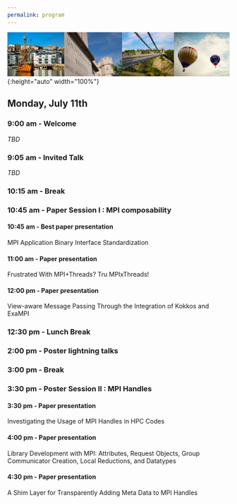 ```yaml
---
permalink: program
---
```


<script type="text/javascript" src="/assets/js/timeconvert.js"></script>

![Banner](/assets/banner-B.png){:height="auto" width="100%"}




## Monday, July 11th

### 9:00 am - Welcome
*TBD*

### 9:05 am - Invited Talk
*TBD*

### 10:15 am - Break

### 10:45 am - Paper Session I : MPI composability
#### 10:45 am - Best paper presentation
MPI Application Binary Interface Standardization
#### 11:00 am - Paper presentation
Frustrated With MPI+Threads? Tru MPIxThreads!
#### 12:00 pm - Paper presentation
View-aware Message Passing Through the Integration of Kokkos and ExaMPI

### 12:30 pm - Lunch Break

### 2:00 pm - Poster lightning talks

### 3:00 pm - Break

### 3:30 pm - Poster Session II : MPI Handles
#### 3:30 pm - Paper presentation
Investigating the Usage of MPI Handles in HPC Codes 
#### 4:00 pm - Paper presentation
Library Development with MPI: Attributes, Request Objects, Group Communicator Creation, Local Reductions, and Datatypes
#### 4:30 pm - Paper presentation
A Shim Layer for Transparently Adding Meta Data to MPI Handles



<!--

|Time     | Presentation type                  | Details 
|:------- |:---------------------------------- |:-----
|9:00 am  | Welcome                            | 
|-------- |----------------------------------- |-----
|9:05 am  | Invited Talk                       | TBD 
|-------- |----------------------------------- |-----
|10:15 am | Break                              | 
|-------- |----------------------------------- |-----
|         | Paper session I : MPI compsability | 
|10:45 am | Best paper presentation            | MPI Application Binary Interface Standardization 
|11:30 am | Paper presentation                 | Frustrated With MPI+Threads? Tru MPIxThreads! 
|12:00 pm | Paper presentation                 | View-aware Message Passing Through the Integration of Kokkos and ExaMPI
|---------| ---------------------------------- |-----  
|12:30 pm | Lunch break                        | 
|-------- | ---------------------------------- |----- 
|14:00 pm | Poster lightning taks              | 
|-------- | ---------------------------------- |----- 
|15:00 pm | Break                              | 
|-------- | ---------------------------------- |----- 
|         | Paper session II : MPI Handles     | 
|15:30 pm | Paper presentation                 | Investigating the Usage of MPI Handles in HPC Codes 
|16:00 pm | Paper presentation                 | Library Development with MPI: Attributes, Request Objects, Group Communicator Creation, Local Reductions, and Datatypes 
|16:30 pm | Paper presentation                 | A Shim Layer for Transparently Adding Meta Data to MPI Handles 
|-------- | ---------------------------------- |-----


<!--

<div class="row mt-xs-0 mt-sm-0 mt-md-1 mt-lg-2 mt-xl-2 mb-xs-2 mb-sm-2">
<div class="col-xs-12 col-sm-12 col-md-12 col-lg-12 col-xl-10 offset-xl-1">
<div class="row">

<div class="col-xs-12 col-sm-12 col-md-12 col-lg-10 offset-lg-1 col-xl-10 offset-xl-1">
 <p> </p>
 <p></p>
 <p><strong>Please note:</strong> </p> 
 <p> <font color="red">* Attendees need to register for each day independently.</font></p>
  <p> * All times are in Eastern US time.</p>
  <p></p>
  <p><strong>Proceedings:</strong> </p>
  <ul>
    <li>
      <a href="https://dl.acm.org/doi/proceedings/10.1145/3416315" target="_blank">Proceedings of the 27th European MPI Users' Group Meeting</a>
    </li>
  </ul>
  <p></p>
  <p></p>  
 <table class="program" style="border:0px;"><tbody>
 <tr style="font-weight:bold;font-size:1.5em">
 	<td colspan="3">September 11</td>
 </tr> 
 <tr style="height:40px">
 <td style="border-right:1px solid gray;text-align:center;width:120px">
  <p>10:00 – 10:30</p> 
 </td>
 <td style="padding-left:4px;padding-right:4px;width:720px">
  <div style="font-weight:bold">Opening Remarks [<a href="https://youtu.be/NBOvU_RiPEY" target="_blank">Presentation</a>]</div>
 <div style="padding-top:4px;padding-left:4px;font-size:0.85em;font-style:italic">Wesley Bland</div>
 </td> 
  <td rowspan="4" style="border-left:1px solid gray;width:200px;text-align:center;background-color: #f2f2f2"><a href="https://intel.webex.com/intel/onstage/g.php?MTID=ec42af2e6885b18d705472fe4dcead8b6" target="_blank">Attendee Registration</a></td>
 </tr>
      <tr style="height:40px;background-color: #f2f2f2">
        <td style="border-right:1px solid gray;text-align:center;width:120px">
          <p>10:30 – 11:30</p>
        </td>
        <td style="padding-left:4px;padding-right:4px;width:720px">
          <div style="font-weight:bold">Keynote [<a href="https://youtu.be/VzOVuqYHfSI" target="_blank">Presentation</a>] [<a href="./assets/papers/2020-09-eurompi2020-mpi4.pdf" target="_blank">Slide</a>]</div>
          <div style="padding-top:4px;padding-left:4px;font-size:0.85em;font-style:italic">Martin Schulz</div>
          <div style="font-weight:bold;padding-left:4px"><a href="keynote.html">The Final Steps to MPI 4.0 - and What's Next</a></div>
        </td>
      </tr>
      <tr style="height:40px">
        <td style="border-right:1px solid gray;text-align:center;width:120px">
          <p>11:30 – 13:00</p>
        </td>
        <td style="padding-left:4px;padding-right:4px;width:720px">
          <div style="font-weight:bold">Paper Session 1: Improving MPI Collectives - chaired by Bogdan Nicolae, Argonne National Laboratory</div>
          <table style="border:0px; width:100%"><tbody>
            <tr>
              <td>
                <div style="font-weight:bold;padding-left:4px">Using Advanced Vector Extensions AVX-512 for MPI Reduction [<a href="./assets/papers/Zhong-EuroMPI2020.pptx" target="_blank">Slide</a>] [<a href="https://youtu.be/Z2vGmgymJ34" target="_blank">Presentation</a>]</div>
                <div style="padding-top:4px;padding-left:4px;font-size:0.85em;font-style:italic">Dong Zhong, Qinglei Cao, George Bosilca and Jack Dongarra.</div>
              </td>
            </tr>
            <tr>
              <td>
                <div style="font-weight:bold;padding-left:4px">Implementation and performance evaluation of MPI persistent collectives in MPC : a case study [<a href="./assets/papers/Bouhrour_stephane_persistent_collective.pdf" target="_blank">Slide</a>] [<a href="https://youtu.be/J9RN0oEJjLA" target="_blank">Presentation</a>]</div>
                <div style="padding-top:4px;padding-left:4px;font-size:0.85em;font-style:italic">Stéphane Bouhrour and Julien Jaeger.</div>
              </td>
            </tr>
            <tr>
              <td>
                <div style="font-weight:bold;padding-left:4px">Signature datatypes for type correct collective operations, revisited [<a href="./assets/papers/Traff-SignatureTypesRevisited.pdf" target="_blank">Slide</a>] [<a href="https://youtu.be/B2pFoltx1fI" target="_blank">Presentation</a>]</div>
                <div style="padding-top:4px;padding-left:4px;font-size:0.85em;font-style:italic">Jesper Larsson Träff.</div>
              </td>
          </tr></tbody></table>
        </td>
      </tr>
      <tr style="height:40px;background-color: #f2f2f2">
        <td style="border-right:1px solid gray;text-align:center;width:120px">
          <p>13:00 – 14:00</p>
        </td>
        <td style="padding-left:4px;padding-right:4px;width:720px">
          <div style="font-weight:bold">Paper Session 2: Asynchrony and MPI - chaired by Sergio Iserte, Universitat Jaume Ⅰ</div>
          <table style="border:0px; width:100%"><tbody>
            <tr>
              <td>
                <div style="font-weight:bold;padding-left:4px">Fibers are not (P)Threads: The Case for Loose Coupling of Asynchronous Programming Models and MPI Through Continuations [<a href="./assets/papers/Schuchart-mpi-continue.pdf" target="_blank">Slide</a>] [<a href="https://youtu.be/yv0iDCy41ZU" target="_blank">Presentation</a>]</div>
                <div style="padding-top:4px;padding-left:4px;font-size:0.85em;font-style:italic">Joseph Schuchart, Christoph Niethammer and José Gracia.</div>
              </td>
            </tr>
            <tr>
              <td>
                <div style="font-weight:bold;padding-left:4px">MPI Detach - Asynchronous Local Completion [<a href="./assets/papers/Protze-EuroMPI-MPI-Detach.pdf" target="_blank">Slide</a>] [<a href="https://youtu.be/6A58NsPHI2U" target="_blank">Presentation</a>]</div>
                <div style="padding-top:4px;padding-left:4px;font-size:0.85em;font-style:italic">Joachim Protze, Marc-André Hermanns, Ali Demiralp, Matthias S. Mueller and Torsten Kuhlen.</div>
              </td>
            </tr></tbody></table>
        </td>
      </tr> 
      <tr style="height:15px">
        <td colspan="3"></td>
      </tr>

      <tr style="font-weight:bold;font-size:1.5em">
        <td colspan="3">September 23</td>
      </tr>
      </tr>
      <tr style="height:40px">
        <td style="border-right:1px solid gray;text-align:center;width:120px">
          <p>10:00 – 11:00</p>
        </td>
        <td style="padding-left:4px;padding-right:4px;width:720px">
          <div style="font-weight:bold">Paper Session 3: Rethinking the Fundamentals of MPI - chaired by Ken Raffenetti, Argonne National Laboratory</div>
          <table style="border:0px; width:100%"><tbody>
            <tr>
              <td>
                <div style="font-weight:bold;padding-left:4px">Collectives and Communicators: A Case for Orthogonality [<a href="./assets/papers/Traff-OrthogonalCollectives.pdf" target="_blank">Slide</a>] [<a href="https://youtu.be/CHKSzKUqweg" target="_blank">Presentation</a>]</div>
                <div style="padding-top:4px;padding-left:4px;font-size:0.85em;font-style:italic">Jesper Larsson Träff, Sascha Hunold, Guillaume Mercier and Daniel J. Holmes.</div>
              </td>
            </tr>
            <tr>
              <td>
                <div style="font-weight:bold;padding-left:4px">Why is MPI (perceived to be) so complex? [<a href="./assets/papers/Skjellum-EuroMPI2020-WhyIsMPIPerceived.pptx" target="_blank">Slide</a>] [<a href="https://youtu.be/4ti06_7MHRg" target="_blank">Presentation</a>]</div>
                <div style="padding-top:4px;padding-left:4px;font-size:0.85em;font-style:italic">Daniel Holmes, Anthony Skjellum and Derek Schafer.</div>
              </td>
            </tr></tbody></table>
        </td>
        <td rowspan="4" style="border-left:1px solid gray;width:200px;text-align:center;background-color: #f2f2f2"><a href="https://intel.webex.com/intel/onstage/g.php?MTID=e6a0763a468d315810e1036a3ffa24b5d" target="_blank">Attendee Registration</a></td>
      </tr>
      <tr style="height:40px;background-color: #f2f2f2">
        <td style="border-right:1px solid gray;text-align:center;width:120px">
          <p>11:00 – 12:00</p>
        </td>
        <td style="padding-left:4px;padding-right:4px;width:720px">
          <div style="font-weight:bold">Paper Session 4: Evaluating MPI Performance - chaired by Rich Graham, NVIDIA</div>
          <table style="border:0px; width:100%"><tbody>
            <tr>
              <td>
                <div style="font-weight:bold;padding-left:4px">Communication and Timing Issues with MPI Virtualization [<a href="./assets/papers/Schneider-reading_group.pdf" target="_blank">Slide</a>] [<a href="https://youtu.be/3F62Gjm2er0" target="_blank">Presentation</a>]</div>
                <div style="padding-top:4px;padding-left:4px;font-size:0.85em;font-style:italic">Alexandr Nigay, Lukas Mosimann, Timo Schneider and Torsten Hoefler.</div>
              </td>
            </tr>
            <tr>
              <td>
                <div style="font-weight:bold;padding-left:4px">Evaluating MPI Message Size Summary Statistics [<a href="./assets/papers/Ferreira-presentation-euroMPI2020.pptx" target="_blank">Slide</a>] [<a href="https://youtu.be/wW-t5ZSnZOU" target="_blank">Presentation</a>]</div>
                <div style="padding-top:4px;padding-left:4px;font-size:0.85em;font-style:italic">Kurt Ferreira and Scott Levy.</div>
              </td>
            </tr></tbody></table>
        </td>
      </tr>
      <tr style="height:40px">
        <td style="border-right:1px solid gray;text-align:center;width:120px">
          <p>12:00 – 13:00</p>
        </td>
        <td style="padding-left:4px;padding-right:4px;width:720px">
          <div style="font-weight:bold">Poster Session [<a href="https://youtu.be/aU3Q3QEkv78" target="_blank">Presentation</a>]</div>
          <table style="border:0px; width:100%"><tbody>
            <tr>
              <td>
                <div style="font-weight:bold;padding-left:4px">A report of MPI International Survey [<a href="http://icl.utk.edu/~bosilca/eurompi20/poster_24_teaser.mp4" target="_blank">Teaser</a>] [<a href="http://icl.utk.edu/~bosilca/eurompi20/poster_24_slides.pdf" target="_blank">Slides</a>]</div>
                <div style="padding-top:4px;padding-left:4px;font-size:0.85em;font-style:italic">A. Hori, T. Ogura, B. Gerofi, Y.Jie, Y.Ishikawa, G. Bosilca, and E. Jeannot.</div>
              </td>
            </tr>
            <tr>
              <td>
                <div style="font-weight:bold;padding-left:4px">Towards an optimal allreduce communication in message-passing systems [<a href="http://icl.utk.edu/~bosilca/eurompi20/poster_23_poster.pdf" target="_blank">Poster</a>] [<a href="http://icl.utk.edu/~bosilca/eurompi20/poster_23_abstract.pdf" target="_blank">Abstract</a>] [<a href="https://www.youtube.com/watch?v=SjXkBR_-pnE&amp;feature=youtu.be" target="_blank">Teaser</a>] [<a href="http://icl.utk.edu/~bosilca/eurompi20/poster_23_slides.pdf" target="_blank">Slides</a>]</div>
                <div style="padding-top:4px;padding-left:4px;font-size:0.85em;font-style:italic">Andreas Jocksch, No'e Ohana, Vasileios Karakasis, and Laurent Villard.</div>
              </td>
            </tr>
            <tr>
              <td>
                <div style="font-weight:bold;padding-left:4px">Serializing and deserializing MPI opaque objects with MPI Stages [<a href="http://icl.utk.edu/~bosilca/eurompi20/poster_25_poster.pdf" target="_blank">Poster</a>] [<a href="./assets/posters/EuroMPI2020-MPI-OpObjSer-Poster-Presentation.pdf" target="_blank">Slides</a>]</div>
                <div style="padding-top:4px;padding-left:4px;font-size:0.85em;font-style:italic">Derek Schafer, Ignacio Laguna, Anthony Skjellum, and Kathryn Mohror.</div>
              </td>
            </tr>
            <tr>
              <td>
                <div style="font-weight:bold;padding-left:4px">A portable implementation of partitioned point-to-point communication primitives [<a href="./assets/posters/EuroMPI_2020_MPI-PartComm-Poster.pdf" target="_blank">Poster</a>] [<a href="http://icl.utk.edu/~bosilca/eurompi20/poster_26_abstract.pdf" target="_blank">Abstract</a>] [<a href="https://youtu.be/8Qc7n0AwI_E" target="_blank">Teaser</a>] [<a href="./assets/posters/poster_26_slides.pdf" target="_blank">Slides</a>]</div>
                <div style="padding-top:4px;padding-left:4px;font-size:0.85em;font-style:italic">Purushotham Bangalore, Andrew Worley, Derek Schafer, Ryan Grant, Anthony Skjellum, Sheikh Ghafoor.</div>
              </td>
            </tr></tbody></table>
        </td>
      </tr>
      <tr style="height:40pxi;background-color: #f2f2f2">
        <td style="border-right:1px solid gray;text-align:center;width:120px">
          <p>13:00 – 13:30</p>
        </td>
        <td style="padding-left:4px;padding-right:4px;width:720px">
          <div style="font-weight:bold">Micro-Tutorials [<a href="https://youtu.be/L9gXPU1Invc" target="_blank">Presentation</a>]</div>
        </td>
      </tr>
      <tr style="height:40px">
        <td style="border-right:1px solid gray;text-align:center;width:120px">
          <p>13:30 – 14:00</p>
        </td>
        <td style="padding-left:4px;padding-right:4px;width:720px">
          <div style="font-weight:bold">Closing Remarks [<a href="https://youtu.be/ipU8tXKt9JY" target="_blank">Presentation</a>]</div>
          <div style="padding-top:4px;padding-left:4px;font-size:0.85em;font-style:italic">Wesley Bland</div>
        </td>
      </tr>
      <tr style="height:15px">
        <td colspan="3"></td>
      </tr>
      <tr style="font-weight:bold;font-size:1.5em">
        <td colspan="3">September 24</td>
      </tr>
      <tr style="height:40px">
        <td style="border-right:1px solid gray;text-align:center;width:120px">
          <p>10:00 – 18:30</p>
        </td>
        <td style="padding-left:4px;padding-right:4px;width:720px"><a href="https://oaciss.uoregon.edu/E4S-Forum20/agenda.html" target="_blank">E4S Forum Workshop</a><strong><span style="color:red">*</span></strong></td>
        <td rowspan="1" style="border-left:1px solid gray;width:200px;text-align:center;background-color: #f2f2f2"><a href="https://intel.webex.com/intel/onstage/g.php?MTID=e88d0d36101ff9cdf6f091c54e1d974e0" target="_blank">Attendee Registration</a></td>
      </tr>
      </tbody></table>
          <p> </p>
          <p> </p>
          <p> </p>
          <p> </p>
          <p> </p>
     <p> <font color="red">* Workshop will take place over zoom videocon. A separate email invitation of zoom will be sent to all attendees. Please note that attendees must register using the existing link.</font></p>
</div>

</div>

    </div>
</div>

-->
